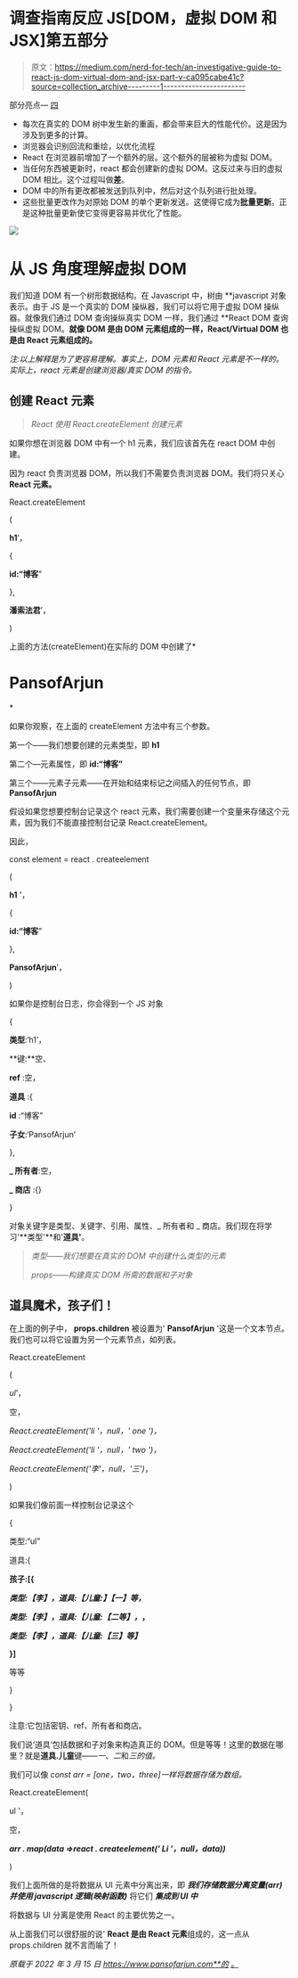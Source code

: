 # 调查指南反应 JS[DOM，虚拟 DOM 和 JSX]第五部分

> 原文：<https://medium.com/nerd-for-tech/an-investigative-guide-to-react-js-dom-virtual-dom-and-jsx-part-v-ca095cabe41c?source=collection_archive---------1----------------------->

部分亮点— [四](https://www.pansofarjun.com/post/an-investigative-guide-to-react-js-dom-virtual-dom-and-jsx-part-iv)

*   每次在真实的 DOM 树中发生新的重画，都会带来巨大的性能代价。这是因为涉及到更多的计算。
*   浏览器会识别回流和重绘，以优化流程
*   React 在浏览器前增加了一个额外的层。这个额外的层被称为虚拟 DOM。
*   当任何东西被更新时，react 都会创建新的虚拟 DOM。这反过来与旧的虚拟 DOM 相比。这个过程叫做**差**。
*   DOM 中的所有更改都被发送到队列中，然后对这个队列进行批处理。
*   这些批量更改作为对原始 DOM 的单个更新发送。这使得它成为**批量更新**。正是这种批量更新使它变得更容易并优化了性能。

![](img/9f75e0715b15919ad234d3d4f6e68a48.png)

# 从 JS 角度理解虚拟 DOM

我们知道 DOM 有一个树形数据结构。在 Javascript 中，树由 **javascript 对象表示。由于 JS 是一个真实的 DOM 操纵器，我们可以将它用于虚拟 DOM 操纵器。就像我们通过 DOM 查询操纵真实 DOM 一样，我们通过 **React DOM 查询操纵虚拟 DOM。**就像 DOM 是由 DOM 元素组成的一样，React/Virtual DOM 也是由 React 元素组成的。**

*注:以上解释是为了更容易理解。事实上，DOM 元素和 React 元素是不一样的。实际上，react 元素是创建浏览器/真实 DOM 的指令。*

## 创建 React 元素

> *React 使用 React.createElement 创建元素*

如果你想在浏览器 DOM 中有一个 h1 元素，我们应该首先在 react DOM 中创建。

因为 react 负责浏览器 DOM，所以我们不需要负责浏览器 DOM。我们将只关心 **React 元素。**

React.createElement

(

**h1**’，

{

**id:“博客**”

},

**潘索法君**’，

)

上面的方法(createElement)在实际的 DOM 中创建了*<h1 id = ' blog '>PansofArjun</h1>*

如果你观察，在上面的 createElement 方法中有三个参数。

第一个——我们想要创建的元素类型，即 **h1**

第二个—元素属性，即 **id:“博客”**

第三个——元素子元素——在开始和结束标记之间插入的任何节点，即 **PansofArjun**

假设如果您想要控制台记录这个 react 元素，我们需要创建一个变量来存储这个元素，因为我们不能直接控制台记录 React.createElement。

因此，

const element = react . createelement

(

**h1** '，

{

**id:“博客**”

},

**PansofArjun**’，

)

如果你是控制台日志，你会得到一个 JS 对象

{

**类型**:‘h1’，

**键:**空、

**ref** :空，

**道具** :{

**id** :“博客”

**子女**:‘PansofArjun’

},

**_ 所有者**:空，

**_ 商店** :{}

}

对象关键字是类型、关键字、引用、属性、_ 所有者和 _ 商店。我们现在将学习'**类型'**和'**道具'**。

> *类型——我们想要在真实的 DOM 中创建什么类型的元素*
> 
> *props——构建真实 DOM 所需的数据和子对象*

## 道具魔术，孩子们！

在上面的例子中， **props.children** 被设置为' **PansofArjun** '这是一个文本节点。我们也可以将它设置为另一个元素节点，如列表。

React.createElement

(

*ul*’，

空，

*React.createElement('li '，null，' one ')，*

*React.createElement('li '，null，' two ')，*

*React.createElement('李'，null，'三')*，

)

如果我们像前面一样控制台记录这个

{

类型:“ul”

道具:{

**孩子:[{**

***类型:【李】，道具:【儿童:】【一】等，***

***类型:【李】，道具:【儿童:【二等】，*，**

***类型:【李】，道具:【儿童:【三】等】***

**}]**

等等

}

}

注意:它包括密钥、ref、所有者和商店。

我们说‘道具’包括数据和子对象来构造真正的 DOM。但是等等！这里的数据在哪里？就是**道具.儿童**键——*一*、*二*和*三的值。*

我们可以像 *const arr = [one，two，three]一样将数据存储为数组。*

React.createElement(

ul '，

空，

***arr . map(data =>react . createelement(' Li '，null，data))***

)

我们上面所做的是将数据从 UI 元素中分离出来，即 ***我们存储数据分离变量(arr)并使用 javascript 逻辑(映射函数)*** 将它们 ***集成到 UI 中***

将数据与 UI 分离是使用 React 的主要优势之一。

从上面我们可以很舒服的说' **React 是由 React 元素**组成的，这一点从 props.children 就不言而喻了！

*原载于 2022 年 3 月 15 日 https://www.pansofarjun.com**的* [*。*](https://www.pansofarjun.com/post/an-investigative-guide-to-react-js-dom-virtual-dom-and-jsx-part-v)